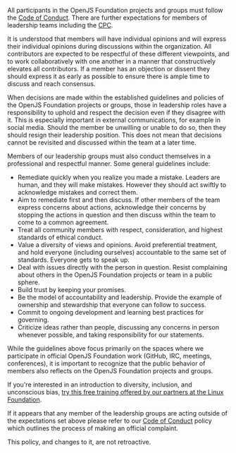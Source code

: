 All participants in the OpenJS Foundation projects and groups must follow the
[Code of Conduct][]. There are further expectations for
members of leadership teams including the
[CPC](https://github.com/openjs-foundation/cross-project-council/blob/HEAD/CPC-CHARTER.md).

It is understood that members will have individual opinions and will express their individual opinions during discussions within the organization.
All contributors are expected to be respectful of these different viewpoints, and to work collaboratively with one another in a manner that constructively elevates all contributors.
If a member has an objection or dissent they should express it as early as possible to ensure there is ample time to discuss and reach consensus.

When decisions are made within the established guidelines and policies of the OpenJS Foundation projects or groups, those in leadership roles have a responsibility to uphold and respect the decision even if they disagree with it.
This is especially important in external communications, for example in social media.
Should the member be unwilling or unable to do so, then they should resign their leadership position.
This does not mean that decisions cannot be revisited and discussed within the team at a later time.

Members of our leadership groups must also conduct themselves in a professional and respectful manner. Some general guidelines include:

- Remediate quickly when you realize you made a mistake. Leaders are human, and they will make mistakes.
  However they should act swiftly to acknowledge mistakes and correct them.
- Aim to remediate first and then discuss.
  If other members of the team express concerns about actions, acknowledge their concerns by stopping the actions in question and then discuss within the team to come to a common agreement.
- Treat all community members with respect, consideration, and highest standards of ethical conduct.
- Value a diversity of views and opinions.
  Avoid preferential treatment, and hold everyone (including ourselves) accountable to the same set of standards.
  Everyone gets to speak up.
- Deal with issues directly with the person in question.
  Resist complaining about others in the OpenJS Foundation projects or team in a public sphere.
- Build trust by keeping your promises.
- Be the model of accountability and leadership.
  Provide the example of ownership and stewardship that everyone can follow to success.
- Commit to ongoing development and learning best practices for governing.
- Criticize ideas rather than people, discussing any concerns in person whenever possible, and taking responsibility for our statements.

While the guidelines above focus primarily on the spaces where we participate in official OpenJS Foundation work (GitHub, IRC, meetings, conferences), it is important to recognize that the public behavior of members also reflects on the OpenJS Foundation projects and groups.

If you're interested in an introduction to diversity, inclusion, and unconscious bias, [try this free training offered by our partners at the Linux Foundation](https://training.linuxfoundation.org/training/inclusive-speaker-orientation/).

If it appears that any member of the leadership groups are acting outside of the expectations set above please refer to our [Code of Conduct][] policy which outlines the process of making an official complaint.

This policy, and changes to it, are not retroactive.

[Code of Conduct]: https://code-of-conduct.openjsf.org/

